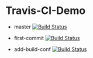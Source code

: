 # Travis-CI-Demo

* master
[![Build Status](https://travis-ci.org/jonascheng/Travis-CI-Demo.svg?branch=master)](https://travis-ci.org/jonascheng/Travis-CI-Demo)

* first-commit
[![Build Status](https://travis-ci.org/jonascheng/Travis-CI-Demo.svg?branch=first-commit)](https://travis-ci.org/jonascheng/Travis-CI-Demo)

* add-build-conf
[![Build Status](https://travis-ci.org/jonascheng/Travis-CI-Demo.svg?branch=add-build-conf)](https://travis-ci.org/jonascheng/Travis-CI-Demo)
